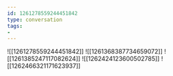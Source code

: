 ```yaml
---
id: 1261278559244451842
type: conversation
tags:
- 
---
```

![[1261278559244451842]]
![[1261368387734659072]]
![[1261385247117082624]]
![[1262424123600502785]]
![[1262466321171623937]]

